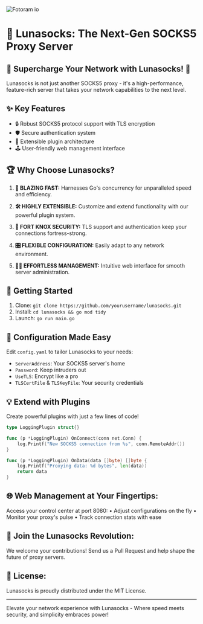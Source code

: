 
![Fotoram io](https://github.com/user-attachments/assets/04635a76-2e42-454f-aacb-2f7f1173c6b4)

# 🌙 Lunasocks: The Next-Gen SOCKS5 Proxy Server

## 🚀 Supercharge Your Network with Lunasocks! 🚀

Lunasocks is not just another SOCKS5 proxy - it's a high-performance, 
feature-rich server that takes your network capabilities to the next level.

## ✨ Key Features

- 🔒 Robust SOCKS5 protocol support with TLS encryption
- 🛡️ Secure authentication system
- 🧩 Extensible plugin architecture
- 🕹️ User-friendly web management interface

## 🏆 Why Choose Lunasocks?

1. **🚄 BLAZING FAST:** 
   Harnesses Go's concurrency for unparalleled speed and efficiency.

2. **🛠️ HIGHLY EXTENSIBLE:** 
   Customize and extend functionality with our powerful plugin system.

3. **🔐 FORT KNOX SECURITY:** 
   TLS support and authentication keep your connections fortress-strong.

4. **🎛️ FLEXIBLE CONFIGURATION:** 
   Easily adapt to any network environment.

5. **👨‍💼 EFFORTLESS MANAGEMENT:** 
   Intuitive web interface for smooth server administration.

## 🚀 Getting Started

1. Clone:    `git clone https://github.com/yourusername/lunasocks.git`
2. Install:  `cd lunasocks && go mod tidy`
3. Launch:   `go run main.go`

## 🔧 Configuration Made Easy

Edit `config.yaml` to tailor Lunasocks to your needs:
- `ServerAddress`: Your SOCKS5 server's home
- `Password`: Keep intruders out
- `UseTLS`: Encrypt like a pro
- `TLSCertFile` & `TLSKeyFile`: Your security credentials

## 💡 Extend with Plugins

Create powerful plugins with just a few lines of code!

```go
type LoggingPlugin struct{}

func (p *LoggingPlugin) OnConnect(conn net.Conn) {
    log.Printf("New SOCKS5 connection from %s", conn.RemoteAddr())
}

func (p *LoggingPlugin) OnData(data []byte) []byte {
    log.Printf("Proxying data: %d bytes", len(data))
    return data
}
```

## 🌐 Web Management at Your Fingertips:

Access your control center at port 8080:
  • Adjust configurations on the fly
  • Monitor your proxy's pulse
  • Track connection stats with ease

## 🤝 Join the Lunasocks Revolution:
We welcome your contributions! Send us a Pull Request and help shape the future of proxy servers.

## 📜 License:
Lunasocks is proudly distributed under the MIT License.

-----------------------------------------
Elevate your network experience with Lunasocks - 
Where speed meets security, and simplicity embraces power!
